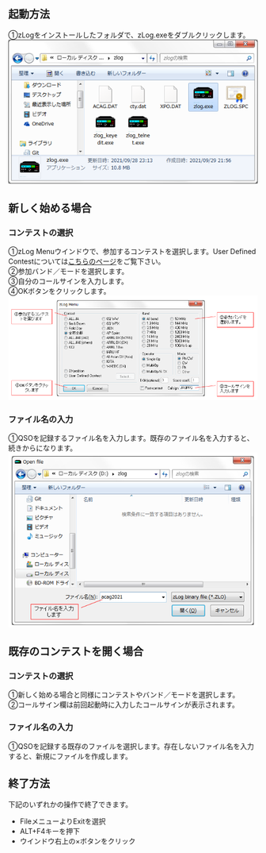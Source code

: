 ## 起動方法

①zLogをインストールしたフォルダで、zLog.exeをダブルクリックします。  
![起動方法](https://github.com/jr8ppg/zLog/blob/images/launch_1.png)

## 新しく始める場合

### コンテストの選択

①zLog Menuウインドウで、参加するコンテストを選択します。User Defined Contestについては[こちらのページ](https://github.com/jr8ppg/zLog/wiki/%E3%83%A6%E3%83%BC%E3%82%B6%E3%83%BC%E5%AE%9A%E7%BE%A9%E3%82%B3%E3%83%B3%E3%83%86%E3%82%B9%E3%83%88)をご覧下さい。  
②参加バンド／モードを選択します。  
③自分のコールサインを入力します。  
④OKボタンをクリックします。  
![コンテストの選択](https://github.com/jr8ppg/zLog/blob/images/launch_2.png)  

### ファイル名の入力

①QSOを記録するファイル名を入力します。既存のファイル名を入力すると、続きからになります。  
![ファイル名の入力](https://github.com/jr8ppg/zLog/blob/images/launch_3.png)  

## 既存のコンテストを開く場合

### コンテストの選択

①新しく始める場合と同様にコンテストやバンド／モードを選択します。  
②コールサイン欄は前回起動時に入力したコールサインが表示されます。  

### ファイル名の入力

①QSOを記録する既存のファイルを選択します。存在しないファイル名を入力すると、新規にファイルを作成します。  

## 終了方法

下記のいずれかの操作で終了できます。  

* FileメニューよりExitを選択
* ALT+F4キーを押下
* ウインドウ右上の×ボタンをクリック

